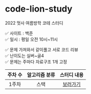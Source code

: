 # code-lion-study
2022 멋사 여름방학 코테 스터디

✅ 사이트 : 백준
<br>
✅ 일시 : 평일 오전 10시~11시
<br>

✅ 문제 가져와서 같이풀고 서로 코드 리뷰
<br>
✅ 난이도는 실버~골4
<br>
✅ 문제는 주마다 자료구조 1개 고정
<br>

주차 수 | 알고리즘 분류 | 스터디 내용 
:-: | :-: | :-: 
1주차 | 스택 | [보러가기](https://github.com/congcoding/ProgrammersStudy/tree/main/%EB%B9%88%EC%A0%95%EC%9B%90) | [보러가기]
